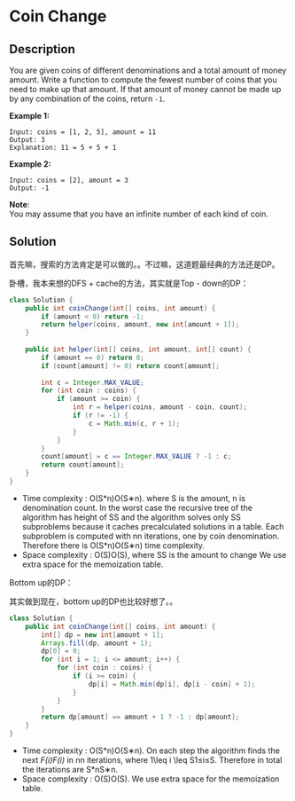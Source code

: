 # Coin Change

## Description

You are given coins of different denominations and a total amount of money amount. Write a function to compute the fewest number of coins that you need to make up that amount. If that amount of money cannot be made up by any combination of the coins, return `-1`.

**Example 1:**

```text
Input: coins = [1, 2, 5], amount = 11
Output: 3 
Explanation: 11 = 5 + 5 + 1
```

**Example 2:**

```text
Input: coins = [2], amount = 3
Output: -1
```

**Note**:  
You may assume that you have an infinite number of each kind of coin.

## Solution

首先嘛，搜索的方法肯定是可以做的。。不过嘛，这道题最经典的方法还是DP。

卧槽，我本来想的DFS + cache的方法，其实就是Top - down的DP：

```java
class Solution {
    public int coinChange(int[] coins, int amount) {
        if (amount < 0) return -1;
        return helper(coins, amount, new int[amount + 1]);
    }
    
    public int helper(int[] coins, int amount, int[] count) {
        if (amount == 0) return 0;
        if (count[amount] != 0) return count[amount];
        
        int c = Integer.MAX_VALUE;
        for (int coin : coins) {
            if (amount >= coin) {
                int r = helper(coins, amount - coin, count);
                if (r != -1) {
                    c = Math.min(c, r + 1);
                }
            }
        }
        count[amount] = c == Integer.MAX_VALUE ? -1 : c;
        return count[amount];
    }
}
```

* Time complexity : O\(S\*n\)O\(S∗n\). where S is the amount, n is denomination count. In the worst case the recursive tree of the algorithm has height of SS and the algorithm solves only SS subproblems because it caches precalculated solutions in a table. Each subproblem is computed with nn iterations, one by coin denomination. Therefore there is O\(S\*n\)O\(S∗n\) time complexity.
* Space complexity : O\(S\)O\(S\), where SS is the amount to change We use extra space for the memoization table.

Bottom up的DP：

其实做到现在，bottom up的DP也比较好想了。。

```java
class Solution {
    public int coinChange(int[] coins, int amount) {
        int[] dp = new int[amount + 1];
        Arrays.fill(dp, amount + 1);
        dp[0] = 0;
        for (int i = 1; i <= amount; i++) {
            for (int coin : coins) {
                if (i >= coin) {
                    dp[i] = Math.min(dp[i], dp[i - coin] + 1);
                }
            }
        }
        return dp[amount] == amount + 1 ? -1 : dp[amount];
    }
}
```

* Time complexity : O\(S\*n\)O\(S∗n\). On each step the algorithm finds the next _F\(i\)F\(i\)_ in nn iterations, where 1\leq i \leq S1≤i≤S. Therefore in total the iterations are S\*nS∗n.
* Space complexity : O\(S\)O\(S\). We use extra space for the memoization table.

